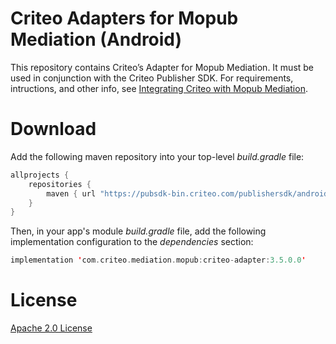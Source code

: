 # Criteo Adapters for Mopub Mediation (Android)
This repository contains Criteo’s Adapter for Mopub Mediation. It must be used in conjunction with the Criteo Publisher SDK. For requirements, intructions, and other info, see [Integrating Criteo with Mopub Mediation](https://publisherdocs.criteotilt.com/sdk-android/3.1/mopub-mediation/).

# Download
Add the following maven repository into your top-level *build.gradle* file:

```kotlin
allprojects {
    repositories {
        maven { url "https://pubsdk-bin.criteo.com/publishersdk/android" }
    }
}
```

Then, in your app's module *build.gradle* file, add the following implementation configuration to the *dependencies* section:

```kotlin
implementation 'com.criteo.mediation.mopub:criteo-adapter:3.5.0.0'
```

# License
[Apache 2.0 License](http://www.apache.org/licenses/LICENSE-2.0.html)